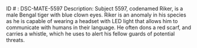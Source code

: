 ID # : DSC-MATE-5597
Description: Subject 5597, codenamed Riker, is a male Bengal tiger with blue clown eyes. Riker is an anomaly in his species as he is capable of wearing a headset with LED light that allows him to communicate with humans in their language. He often dons a red scarf, and carries a whistle, which he uses to alert his fellow guards of potential threats.